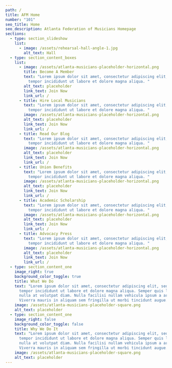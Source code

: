 ```yaml
---
path: /
title: AFM Home
number: "101"
seo_title: Home
seo_description: Atlanta Federation of Musicians Homepage
sections:
  - type: section_slideshow
    list:
      - image: /assets/rehearsal-hall-angle-1.jpg
        alt_text: Hall
  - type: section_content_boxes
    list:
      - image: /assets/atlanta-musicians-placeholder-horizontal.png
        title: Become A Member
        text: "Lorem ipsum dolor sit amet, consectetur adipiscing elit, sed do eiusmod
          tempor incididunt ut labore et dolore magna aliqua. "
        alt_text: placeholder
        link_text: Join Now
        link_url: /
      - title: Hire Local Musicians
        text: "Lorem ipsum dolor sit amet, consectetur adipiscing elit, sed do eiusmod
          tempor incididunt ut labore et dolore magna aliqua. "
        image: /assets/atlanta-musicians-placeholder-horizontal.png
        alt_text: placeholder
        link_text: Join Now
        link_url: /
      - title: Read Our Blog
        text: "Lorem ipsum dolor sit amet, consectetur adipiscing elit, sed do eiusmod
          tempor incididunt ut labore et dolore magna aliqua. "
        image: /assets/atlanta-musicians-placeholder-horizontal.png
        alt_text: placeholder
        link_text: Join Now
        link_url: /
      - title: Union Benefits
        text: "Lorem ipsum dolor sit amet, consectetur adipiscing elit, sed do eiusmod
          tempor incididunt ut labore et dolore magna aliqua. "
        image: /assets/atlanta-musicians-placeholder-horizontal.png
        alt_text: placeholder
        link_text: Join Now
        link_url: /
      - title: Academic Scholarship
        text: "Lorem ipsum dolor sit amet, consectetur adipiscing elit, sed do eiusmod
          tempor incididunt ut labore et dolore magna aliqua. "
        image: /assets/atlanta-musicians-placeholder-horizontal.png
        alt_text: placeholder
        link_text: Join Now
        link_url: /
      - title: Advocacy Press
        text: "Lorem ipsum dolor sit amet, consectetur adipiscing elit, sed do eiusmod
          tempor incididunt ut labore et dolore magna aliqua. "
        image: /assets/atlanta-musicians-placeholder-horizontal.png
        alt_text: placeholder
        link_text: Join Now
        link_url: /
  - type: section_content_one
    image_right: true
    background_color_toggle: true
    title: What We Do
    text: "Lorem ipsum dolor sit amet, consectetur adipiscing elit, sed do eiusmod
      tempor incididunt ut labore et dolore magna aliqua. Semper quis lectus
      nulla at volutpat diam. Nulla facilisi nullam vehicula ipsum a arcu.
      Viverra mauris in aliquam sem fringilla ut morbi tincidunt augue. "
    image: /assets/atlanta-musicians-placeholder-square.png
    alt_text: placeholder
  - type: section_content_one
    image_right: false
    background_color_toggle: false
    title: Why We Do It
    text: "Lorem ipsum dolor sit amet, consectetur adipiscing elit, sed do eiusmod
      tempor incididunt ut labore et dolore magna aliqua. Semper quis lectus
      nulla at volutpat diam. Nulla facilisi nullam vehicula ipsum a arcu.
      Viverra mauris in aliquam sem fringilla ut morbi tincidunt augue. "
    image: /assets/atlanta-musicians-placeholder-square.png
    alt_text: placeholder
---
```

